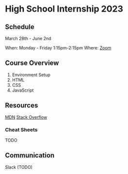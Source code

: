 # High School Internship 2023

## Schedule

March 28th - June 2nd

When: Monday - Friday 1:15pm-2:15pm
Where: [Zoom](https://8thlight.zoom.us/j/86772811211?pwd=MnJLOVRmdExYUkdTb1B5VUdmbTVIUT09)

## Course Overview

1. Environment Setup
1. HTML
1. CSS
1. JavaScript

## Resources

[MDN](https://developer.mozilla.org/en-US/)
[Stack Overflow](https://stackoverflow.com/)

### Cheat Sheets

TODO

## Communication

Slack (TODO)
